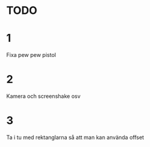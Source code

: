 # TODO

# 1
Fixa pew pew pistol
# 2
Kamera och screenshake osv
# 3
Ta i tu med rektanglarna så att man kan använda offset